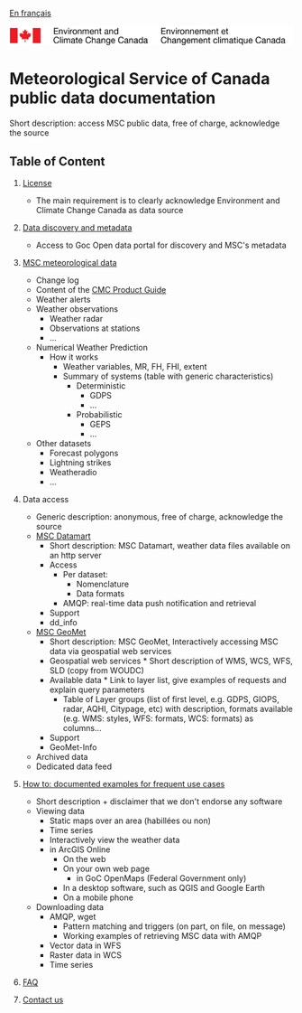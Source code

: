 [En français](readme_fr.md)

![ECCC logo](img_eccc-logo.png)

# Meteorological Service of Canada public data documentation

Short description: access MSC public data, free of charge, acknowledge the source

## Table of Content

1. [License](license)
    * The main requirement is to clearly acknowledge Environment and Climate Change Canada as data source

2. [Data discovery and metadata](metadata)
    * Access to Goc Open data portal for discovery and MSC's metadata

3. [MSC meteorological data](msc-data)
    * Change log
    * Content of the [CMC Product Guide](http://collaboration.cmc.ec.gc.ca/cmc/cmoi/product_guide/index_e.html)
    * Weather alerts
    * Weather observations
      * Weather radar
      * Observations at stations
      * ...
    * Numerical Weather Prediction
      * How it works
        * Weather variables, MR, FH, FHI, extent
        * Summary of systems (table with generic characteristics)
          * Deterministic
            * GDPS
            * ...
          * Probabilistic
            * GEPS
            * ...
    * Other datasets
      * Forecast polygons
      * Lightning strikes
      * Weatheradio
      * ...
4. Data access
    * Generic description: anonymous, free of charge, acknowledge the source
    * [MSC Datamart](msc-datamart)
        * Short description: MSC Datamart, weather data files available on an http server
        * Access
          * Per dataset:
            * Nomenclature
            * Data formats
          * AMQP: real-time data push notification and retrieval
        * Support
        * dd_info
    * [MSC GeoMet](msc-geomet)
        * Short description: MSC GeoMet, Interactively accessing MSC data via geospatial web services
        * Geospatial web services
    		  * Short description of WMS, WCS, WFS, SLD (copy from WOUDC)
        * Available data
    		  * Link to layer list, give examples of requests and explain query parameters
          * Table of Layer groups (list of first level, e.g. GDPS, GIOPS, radar, AQHI, Citypage, etc) with description, formats available (e.g. WMS: styles, WFS: formats, WCS: formats) as columns...
        * Support
        * GeoMet-Info
    * Archived data
    * Dedicated data feed
5. [How to: documented examples for frequent use cases](how-to)
    * Short description + disclaimer that we don't endorse any software
    * Viewing data
		* Static maps over an area (habillées ou non)
		* Time series
	    * Interactively view the weather data
      * in ArcGIS Online
		* On the web
		* On your own web page
			* in GoC OpenMaps (Federal Government only)
		* In a desktop software, such as QGIS and Google Earth
		* On a mobile phone
    * Downloading data
        * AMQP, wget
			* Pattern matching and triggers (on part, on file, on message)
			* Working examples of retrieving MSC data with AMQP
        * Vector data in WFS
		* Raster data in WCS
		* Time series
6. [FAQ](faq)
7. [Contact us](http://weather.gc.ca/mainmenu/contact_us_e.html)
